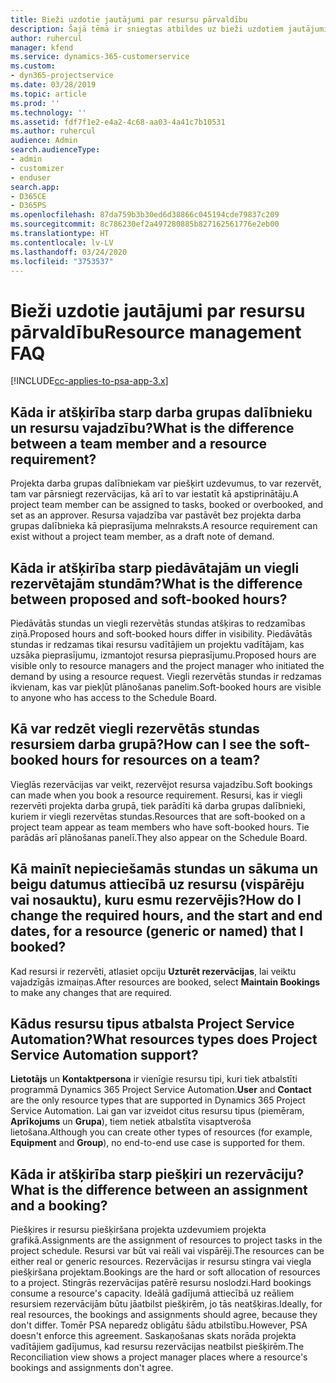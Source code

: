 ```yaml
---
title: Bieži uzdotie jautājumi par resursu pārvaldību
description: Šajā tēmā ir sniegtas atbildes uz bieži uzdotiem jautājumiem par resursu pārvaldību.
author: ruhercul
manager: kfend
ms.service: dynamics-365-customerservice
ms.custom:
- dyn365-projectservice
ms.date: 03/28/2019
ms.topic: article
ms.prod: ''
ms.technology: ''
ms.assetid: fdf7f1e2-e4a2-4c68-aa03-4a41c7b10531
ms.author: ruhercul
audience: Admin
search.audienceType:
- admin
- customizer
- enduser
search.app:
- D365CE
- D365PS
ms.openlocfilehash: 87da759b3b30ed6d38866c045194cde79837c209
ms.sourcegitcommit: 8c786230ef2a497280885b827162561776e2eb00
ms.translationtype: HT
ms.contentlocale: lv-LV
ms.lasthandoff: 03/24/2020
ms.locfileid: "3753537"
---
```

# <a name="resource-management-faq"></a><span data-ttu-id="e9e5b-103">Bieži uzdotie jautājumi par resursu pārvaldību</span><span class="sxs-lookup"><span data-stu-id="e9e5b-103">Resource management FAQ</span></span>

[!INCLUDE[cc-applies-to-psa-app-3.x](../includes/cc-applies-to-psa-app-3x.md)]

## <a name="what-is-the-difference-between-a-team-member-and-a-resource-requirement"></a><span data-ttu-id="e9e5b-104">Kāda ir atšķirība starp darba grupas dalībnieku un resursu vajadzību?</span><span class="sxs-lookup"><span data-stu-id="e9e5b-104">What is the difference between a team member and a resource requirement?</span></span>

<span data-ttu-id="e9e5b-105">Projekta darba grupas dalībniekam var piešķirt uzdevumus, to var rezervēt, tam var pārsniegt rezervācijas, kā arī to var iestatīt kā apstiprinātāju.</span><span class="sxs-lookup"><span data-stu-id="e9e5b-105">A project team member can be assigned to tasks, booked or overbooked, and set as an approver.</span></span> <span data-ttu-id="e9e5b-106">Resursa vajadzība var pastāvēt bez projekta darba grupas dalībnieka kā pieprasījuma melnraksts.</span><span class="sxs-lookup"><span data-stu-id="e9e5b-106">A resource requirement can exist without a project team member, as a draft note of demand.</span></span> 

## <a name="what-is-the-difference-between-proposed-and-soft-booked-hours"></a><span data-ttu-id="e9e5b-107">Kāda ir atšķirība starp piedāvātajām un viegli rezervētajām stundām?</span><span class="sxs-lookup"><span data-stu-id="e9e5b-107">What is the difference between proposed and soft-booked hours?</span></span>

<span data-ttu-id="e9e5b-108">Piedāvātās stundas un viegli rezervētās stundas atšķiras to redzamības ziņā.</span><span class="sxs-lookup"><span data-stu-id="e9e5b-108">Proposed hours and soft-booked hours differ in visibility.</span></span> <span data-ttu-id="e9e5b-109">Piedāvātās stundas ir redzamas tikai resursu vadītājiem un projektu vadītājam, kas uzsāka pieprasījumu, izmantojot resursa pieprasījumu.</span><span class="sxs-lookup"><span data-stu-id="e9e5b-109">Proposed hours are visible only to resource managers and the project manager who initiated the demand by using a resource request.</span></span> <span data-ttu-id="e9e5b-110">Viegli rezervētās stundas ir redzamas ikvienam, kas var piekļūt plānošanas panelim.</span><span class="sxs-lookup"><span data-stu-id="e9e5b-110">Soft-booked hours are visible to anyone who has access to the Schedule Board.</span></span>

## <a name="how-can-i-see-the-soft-booked-hours-for-resources-on-a-team"></a><span data-ttu-id="e9e5b-111">Kā var redzēt viegli rezervētās stundas resursiem darba grupā?</span><span class="sxs-lookup"><span data-stu-id="e9e5b-111">How can I see the soft-booked hours for resources on a team?</span></span>

<span data-ttu-id="e9e5b-112">Vieglās rezervācijas var veikt, rezervējot resursa vajadzību.</span><span class="sxs-lookup"><span data-stu-id="e9e5b-112">Soft bookings can made when you book a resource requirement.</span></span> <span data-ttu-id="e9e5b-113">Resursi, kas ir viegli rezervēti projekta darba grupā, tiek parādīti kā darba grupas dalībnieki, kuriem ir viegli rezervētas stundas.</span><span class="sxs-lookup"><span data-stu-id="e9e5b-113">Resources that are soft-booked on a project team appear as team members who have soft-booked hours.</span></span> <span data-ttu-id="e9e5b-114">Tie parādās arī plānošanas panelī.</span><span class="sxs-lookup"><span data-stu-id="e9e5b-114">They also appear on the Schedule Board.</span></span>

## <a name="how-do-i-change-the-required-hours-and-the-start-and-end-dates-for-a-resource-generic-or-named-that-i-booked"></a><span data-ttu-id="e9e5b-115">Kā mainīt nepieciešamās stundas un sākuma un beigu datumus attiecībā uz resursu (vispārēju vai nosauktu), kuru esmu rezervējis?</span><span class="sxs-lookup"><span data-stu-id="e9e5b-115">How do I change the required hours, and the start and end dates, for a resource (generic or named) that I booked?</span></span>

<span data-ttu-id="e9e5b-116">Kad resursi ir rezervēti, atlasiet opciju **Uzturēt rezervācijas**, lai veiktu vajadzīgās izmaiņas.</span><span class="sxs-lookup"><span data-stu-id="e9e5b-116">After resources are booked, select **Maintain Bookings** to make any changes that are required.</span></span>

## <a name="what-resources-types-does-project-service-automation-support"></a><span data-ttu-id="e9e5b-117">Kādus resursu tipus atbalsta Project Service Automation?</span><span class="sxs-lookup"><span data-stu-id="e9e5b-117">What resources types does Project Service Automation support?</span></span>

<span data-ttu-id="e9e5b-118">**Lietotājs** un **Kontaktpersona** ir vienīgie resursu tipi, kuri tiek atbalstīti programmā Dynamics 365 Project Service Automation.</span><span class="sxs-lookup"><span data-stu-id="e9e5b-118">**User** and **Contact** are the only resource types that are supported in Dynamics 365 Project Service Automation.</span></span> <span data-ttu-id="e9e5b-119">Lai gan var izveidot citus resursu tipus (piemēram, **Aprīkojums** un **Grupa**), tiem netiek atbalstīta visaptveroša lietošana.</span><span class="sxs-lookup"><span data-stu-id="e9e5b-119">Although you can create other types of resources (for example, **Equipment** and **Group**), no end-to-end use case is supported for them.</span></span>

## <a name="what-is-the-difference-between-an-assignment-and-a-booking"></a><span data-ttu-id="e9e5b-120">Kāda ir atšķirība starp piešķiri un rezervāciju?</span><span class="sxs-lookup"><span data-stu-id="e9e5b-120">What is the difference between an assignment and a booking?</span></span>

<span data-ttu-id="e9e5b-121">Piešķires ir resursu piešķiršana projekta uzdevumiem projekta grafikā.</span><span class="sxs-lookup"><span data-stu-id="e9e5b-121">Assignments are the assignment of resources to project tasks in the project schedule.</span></span> <span data-ttu-id="e9e5b-122">Resursi var būt vai reāli vai vispārēji.</span><span class="sxs-lookup"><span data-stu-id="e9e5b-122">The resources can be either real or generic resources.</span></span> <span data-ttu-id="e9e5b-123">Rezervācijas ir resursu stingra vai viegla piešķiršana projektam.</span><span class="sxs-lookup"><span data-stu-id="e9e5b-123">Bookings are the hard or soft allocation of resources to a project.</span></span> <span data-ttu-id="e9e5b-124">Stingrās rezervācijas patērē resursu noslodzi.</span><span class="sxs-lookup"><span data-stu-id="e9e5b-124">Hard bookings consume a resource's capacity.</span></span> <span data-ttu-id="e9e5b-125">Ideālā gadījumā attiecībā uz reāliem resursiem rezervācijām būtu jāatbilst piešķirēm, jo tās neatšķiras.</span><span class="sxs-lookup"><span data-stu-id="e9e5b-125">Ideally, for real resources, the bookings and assignments should agree, because they don't differ.</span></span> <span data-ttu-id="e9e5b-126">Tomēr PSA neparedz obligātu šādu atbilstību.</span><span class="sxs-lookup"><span data-stu-id="e9e5b-126">However, PSA doesn't enforce this agreement.</span></span> <span data-ttu-id="e9e5b-127">Saskaņošanas skats norāda projekta vadītājiem gadījumus, kad resursu rezervācijas neatbilst piešķirēm.</span><span class="sxs-lookup"><span data-stu-id="e9e5b-127">The Reconciliation view shows a project manager places where a resource's bookings and assignments don't agree.</span></span>
